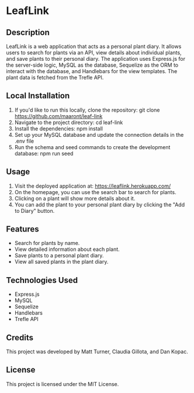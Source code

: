 # LeafLink

## Description
LeafLink is a web application that acts as a personal plant diary. It allows users to search for plants via an API, view details about individual plants, and save plants to their personal diary. The application uses Express.js for the server-side logic, MySQL as the database, Sequelize as the ORM to interact with the database, and Handlebars for the view templates. The plant data is fetched from the Trefle API.

## Local Installation
1. If you'd like to run this locally, clone the repository: git clone https://github.com/maaront/leaf-link
2. Navigate to the project directory: cd leaf-link
3. Install the dependencies: npm install
4. Set up your MySQL database and update the connection details in the .env file
5. Run the schema and seed commands to create the development database: npm run seed

## Usage
1. Visit the deployed application at: https://leaflink.herokuapp.com/
2. On the homepage, you can use the search bar to search for plants.
3. Clicking on a plant will show more details about it.
4. You can add the plant to your personal plant diary by clicking the "Add to Diary" button.

## Features
- Search for plants by name.
- View detailed information about each plant.
- Save plants to a personal plant diary.
- View all saved plants in the plant diary.

## Technologies Used
- Express.js
- MySQL
- Sequelize
- Handlebars
- Trefle API

## Credits
This project was developed by Matt Turner, Claudia Gillota, and Dan Kopac.

## License
This project is licensed under the MIT License.